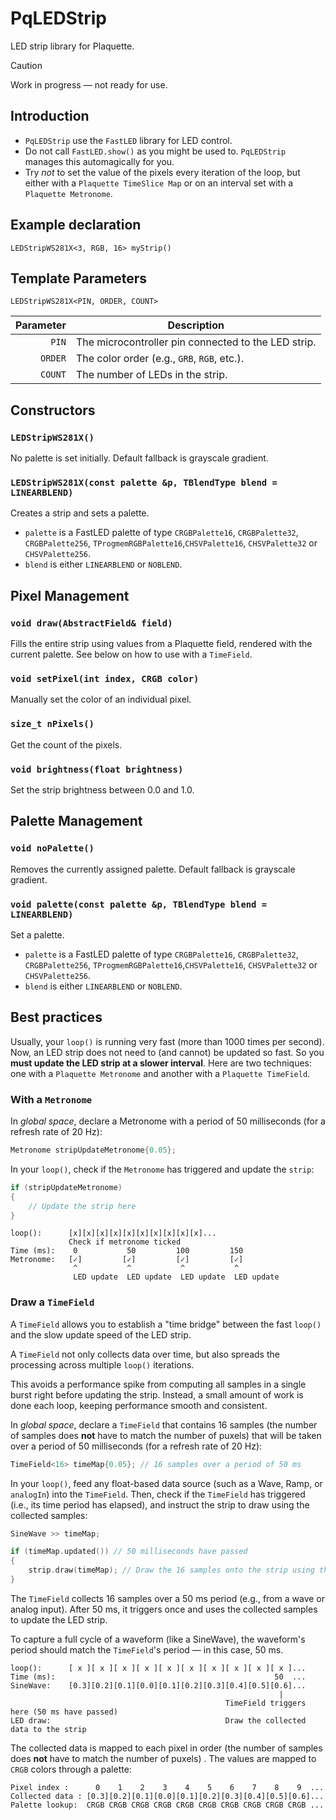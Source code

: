 # PqLEDStrip
LED strip library for Plaquette.

> [!CAUTION]
> Work in progress — not ready for use.

## Introduction

- `PqLEDStrip` use the `FastLED` library for LED control.
- Do not call `FastLED.show()` as you might be used to. `PqLEDStrip` manages this automagically for you.
- Try *not* to set the value of the pixels every iteration of the loop, but either with a `Plaquette TimeSlice Map` or on an interval set with a `Plaquette Metronome`. 

## Example declaration

`LEDStripWS281X<3, RGB, 16> myStrip()`

## Template Parameters

`LEDStripWS281X<PIN, ORDER, COUNT>`

| Parameter | Description |
|-:|-|
| `PIN`     | The microcontroller pin connected to the LED strip. |
| `ORDER`   | The color order (e.g., `GRB`, `RGB`, etc.). |
| `COUNT`   | The number of LEDs in the strip. |

## Constructors

### `LEDStripWS281X()`
No palette is set initially. Default fallback is grayscale gradient.

### `LEDStripWS281X(const palette &p, TBlendType blend = LINEARBLEND)`
Creates a strip and sets a palette.

- `palette` is a FastLED palette of type `CRGBPalette16`, `CRGBPalette32`, `CRGBPalette256`, `TProgmemRGBPalette16`,`CHSVPalette16`, `CHSVPalette32` or `CHSVPalette256`.
- `blend` is either `LINEARBLEND` or `NOBLEND`.

## Pixel  Management

### `void draw(AbstractField& field)`
Fills the entire strip using values from a Plaquette field, rendered with the current palette. See below on how to use with a `TimeField`.

### `void setPixel(int index, CRGB color)`
Manually set the color of an individual pixel.

### `size_t nPixels()`
Get the count of the pixels.

### `void brightness(float brightness)`
Set the strip brightness between 0.0 and 1.0.

## Palette Management

### `void noPalette()`
Removes the currently assigned palette. Default fallback is grayscale gradient.

### `void palette(const palette &p, TBlendType blend = LINEARBLEND)`
Set a palette.
- `palette` is a FastLED palette of type `CRGBPalette16`, `CRGBPalette32`, `CRGBPalette256`, `TProgmemRGBPalette16`,`CHSVPalette16`, `CHSVPalette32` or `CHSVPalette256`.
- `blend` is either `LINEARBLEND` or `NOBLEND`.

## Best practices
Usually, your `loop()` is running very fast (more than 1000 times per second). Now, an LED strip does not need to (and cannot) be updated so fast. So you **must update the LED strip at a slower interval**. Here are two techniques: one with a `Plaquette Metronome` and another with a `Plaquette TimeField`.

### With a `Metronome`

In *global space*, declare a Metronome with a period of 50 milliseconds (for a refresh rate of 20 Hz):
```cpp
Metronome stripUpdateMetronome{0.05};
```

In your `loop()`, check if the `Metronome` has triggered and update the `strip`:
```cpp
if (stripUpdateMetronome)
{
    // Update the strip here
}
```

```text
loop():      [x][x][x][x][x][x][x][x][x][x]...
             Check if metronome ticked
Time (ms):    0           50         100         150
Metronome:   [✓]         [✓]         [✓]         [✓]
              ^           ^           ^           ^
              LED update  LED update  LED update  LED update
```

### Draw a `TimeField`

A `TimeField` allows you to establish a "time bridge" between the fast `loop()` and the slow update speed of the LED strip.

A `TimeField` not only collects data over time, but also spreads the processing across multiple `loop()` iterations.

This avoids a performance spike from computing all samples in a single burst right before updating the strip. Instead, a small amount of work is done each loop, keeping performance smooth and consistent.

In *global space*, declare a `TimeField` that contains 16 samples (the number of samples does **not** have to match the number of puxels) that will be taken over a period of 50 milliseconds (for a refresh rate of 20 Hz):
```cpp
TimeField<16> timeMap{0.05}; // 16 samples over a period of 50 ms
```

In your `loop()`, feed any float-based data source (such as a Wave, Ramp, or `analogIn`) into the `TimeField`. Then, check if the `TimeField` has triggered (i.e., its time period has elapsed), and instruct the strip to draw using the collected samples:
```cpp
SineWave >> timeMap;

if (timeMap.updated()) // 50 milliseconds have passed
{
    strip.draw(timeMap); // Draw the 16 samples onto the strip using the current palette
}
```

The `TimeField` collects 16 samples over a 50 ms period (e.g., from a wave or analog input). After 50 ms, it triggers once and uses the collected samples to update the LED strip.

To capture a full cycle of a waveform (like a SineWave), the waveform's period should match the `TimeField`'s period — in this case, 50 ms.

```text
loop():      [ x ][ x ][ x ][ x ][ x ][ x ][ x ][ x ][ x ][ x ]...
Time (ms):                                                 50  ...
SineWave:    [0.3][0.2][0.1][0.0][0.1][0.2][0.3][0.4][0.5][0.6]...   
                                                            |
                                                TimeField triggers here (50 ms have passed)
LED draw:                                       Draw the collected data to the strip 
```

The collected data is mapped to each pixel in order (the number of samples does **not** have to match the number of puxels) . The values are mapped to `CRGB` colors through a palette:
```text
Pixel index :      0    1    2    3    4    5    6    7    8    9  ...
Collected data : [0.3][0.2][0.1][0.0][0.1][0.2][0.3][0.4][0.5][0.6]...
Palette lookup:  CRGB CRGB CRGB CRGB CRGB CRGB CRGB CRGB CRGB CRGB ...
```

